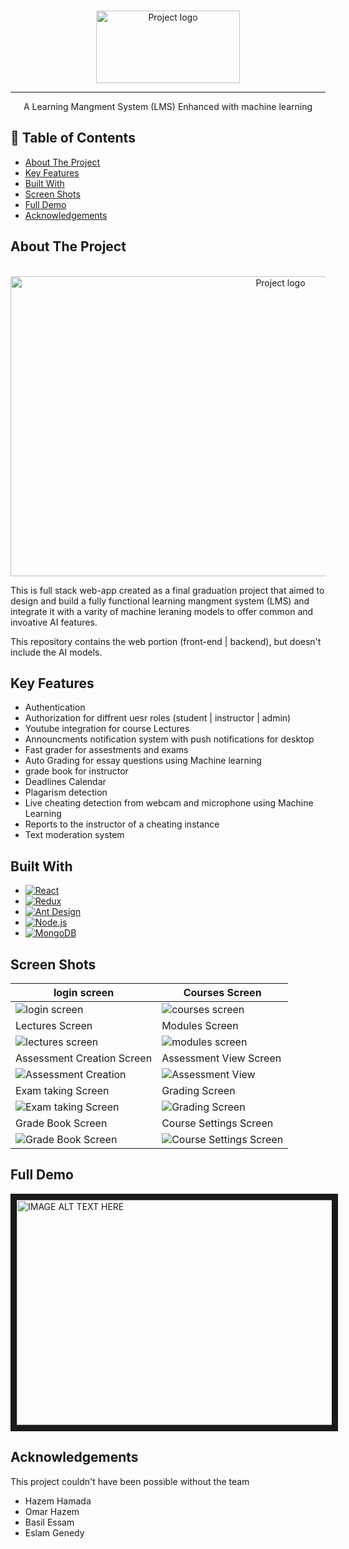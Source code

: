 <p align="center">
  <br>
  
  <img width=230px height=116px  src="https://user-images.githubusercontent.com/30159212/211231276-55c965a3-642e-4ab4-a984-69a970d654fe.png" alt="Project logo">
 
</p>

---

<p align="center"> A Learning Mangment System (LMS) Enhanced with machine learning
    <br>
</p>

## 📝 Table of Contents

- [About The Project](#about-the-project)
- [Key Features](#key-features)
- [Built With](#built-with)
- [Screen Shots](#screen-shots)
- [Full Demo](#full-demo)
- [Acknowledgements](#acknowledgements)

## About The Project

<!-- ![image](https://user-images.githubusercontent.com/30159212/211226784-73f2e4f3-8410-4101-8638-1e5b65c28c3c.png) -->
<p align="center">
  <br>
  <img width=848px height=480px  src="/graduation project smallest 3.gif" alt="Project logo">
</p>

This is full stack web-app created as a final graduation project that aimed to design and build a fully functional learning mangment system (LMS) and integrate it with a varity of machine leraning models to offer common and invoative AI features.

This repository contains the web portion (front-end | backend), but doesn't include the AI models.

## Key Features

* Authentication
* Authorization for diffrent uesr roles (student | instructor | admin)
* Youtube integration for course Lectures
* Announcments notification system with push notifications for desktop
* Fast grader for assestments and exams
* Auto Grading for essay questions using Machine learning
* grade book for instructor
* Deadlines Calendar
* Plagarism detection
* Live cheating detection from webcam and microphone using Machine Learning
* Reports to the instructor of a cheating instance
* Text moderation system


## Built With
* [![React](https://img.shields.io/badge/React-20232A?style=for-the-badge&logo=react&logoColor=61DAFB)](https://reactjs.org/)
* [![Redux](https://img.shields.io/badge/redux-%23593d88.svg?style=for-the-badge&logo=redux&logoColor=white)](https://redux.js.org/)
* [![Ant Design](https://img.shields.io/badge/-AntDesign-%230170FE?style=for-the-badge&logo=ant-design&logoColor=white)](https://ant.design/)
* [![Node.js](https://img.shields.io/badge/node.js-6DA55F?style=for-the-badge&logo=node.js&logoColor=white)](https://nodejs.org/)
* [![MongoDB](https://img.shields.io/badge/MongoDB-%234ea94b.svg?style=for-the-badge&logo=mongodb&logoColor=white)](https://www.mongodb.com/)

## Screen Shots
| login screen                                        | Courses Screen                          |
| ----------------------------                        | ----------------------------------------|
| ![login screen][ref-login]                          | ![courses screen][ref-courses-screen]   |
| Lectures Screen                                     | Modules Screen                          |
| ![lectures screen][ref-lectures-screen]             | ![modules screen][ref-modules-screen]   |
| Assessment Creation Screen                          | Assessment View Screen                  |
| ![Assessment Creation][ref-assessment-creation]     | ![Assessment View][ref-assessment-view] |
| Exam taking Screen                                  | Grading Screen                          |
| ![Exam taking Screen][ref-exam-taking-screen]       | ![Grading Screen][ref-grading-screen]   |
| Grade Book Screen                                   | Course Settings Screen                  | 
| ![Grade Book Screen][ref-grade-book-screen]         | ![Course Settings Screen][ref-course-settings-screen] |

## Full Demo

<a href="http://www.youtube.com/watch?feature=player_embedded&v=uvtkwOpwAYU" target="_blank">
  <img width=640px height=360px src="https://user-images.githubusercontent.com/30159212/211315771-ebdf99ba-fbf1-42d2-a2f8-c6fabf788040.png" alt="IMAGE ALT TEXT HERE" border="10"/>
</a>

## Acknowledgements

This project couldn't have been possible without the team

- Hazem Hamada
- Omar Hazem
- Basil Essam
- Eslam Genedy

[ref-login]: https://user-images.githubusercontent.com/30159212/211311673-909d5981-9e2d-485e-841c-5bd13fb79118.png
[ref-courses-screen]: https://user-images.githubusercontent.com/30159212/211311843-ba385a5e-19dd-47f6-90dc-c112ef9391f4.png
[ref-lectures-screen]: https://user-images.githubusercontent.com/30159212/211312182-ada5a609-aac6-481e-97c1-7f656225270a.png
[ref-modules-screen]: https://user-images.githubusercontent.com/30159212/211312222-ef57021c-5c18-40ac-9063-1d2c0b8a2ccb.png
[ref-assessment-creation]: https://user-images.githubusercontent.com/30159212/211314602-cb0b15ab-0532-4fb9-afb6-72ba11a973ef.png
[ref-assessment-view]: https://user-images.githubusercontent.com/30159212/211314671-5b17c883-5abe-49a2-ab01-08acf3a0ea0f.png
[ref-exam-taking-screen]: https://user-images.githubusercontent.com/30159212/211314716-1281c7fd-d04b-44be-8672-bc7ba81ccb15.png
[ref-grading-screen]: https://user-images.githubusercontent.com/30159212/211314755-23aa5da0-3263-4a97-822a-b1dd964d6141.png
[ref-grade-book-screen]: https://user-images.githubusercontent.com/30159212/211314803-934b0bdb-d56c-41dd-ac65-e04239b80617.png
[ref-course-settings-screen]: https://user-images.githubusercontent.com/30159212/211314844-b247ed2e-3998-48bd-ad2d-879b8325b7a2.png






